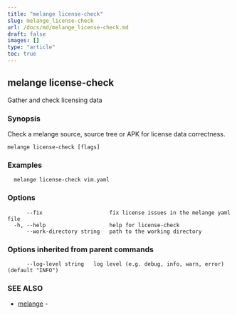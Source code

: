 ```yaml
---
title: "melange license-check"
slug: melange_license-check
url: /docs/md/melange_license-check.md
draft: false
images: []
type: "article"
toc: true
---
```

## melange license-check

Gather and check licensing data

### Synopsis

Check a melange source, source tree or APK for license data correctness.

```
melange license-check [flags]
```

### Examples

```
  melange license-check vim.yaml
```

### Options

```
      --fix                     fix license issues in the melange yaml file
  -h, --help                    help for license-check
      --work-directory string   path to the working directory
```

### Options inherited from parent commands

```
      --log-level string   log level (e.g. debug, info, warn, error) (default "INFO")
```

### SEE ALSO

* [melange](/docs/md/melange.md)	 - 

